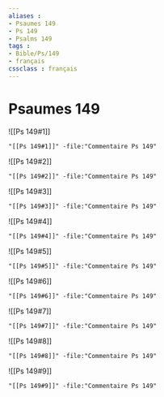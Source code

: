 ```yaml
---
aliases : 
- Psaumes 149
- Ps 149
- Psalms 149
tags : 
- Bible/Ps/149
- français
cssclass : français
---
```


# Psaumes 149

![[Ps 149#1]]

```query
"[[Ps 149#1]]" -file:"Commentaire Ps 149"
```

![[Ps 149#2]]

```query
"[[Ps 149#2]]" -file:"Commentaire Ps 149"
```

![[Ps 149#3]]

```query
"[[Ps 149#3]]" -file:"Commentaire Ps 149"
```

![[Ps 149#4]]

```query
"[[Ps 149#4]]" -file:"Commentaire Ps 149"
```

![[Ps 149#5]]

```query
"[[Ps 149#5]]" -file:"Commentaire Ps 149"
```

![[Ps 149#6]]

```query
"[[Ps 149#6]]" -file:"Commentaire Ps 149"
```

![[Ps 149#7]]

```query
"[[Ps 149#7]]" -file:"Commentaire Ps 149"
```

![[Ps 149#8]]

```query
"[[Ps 149#8]]" -file:"Commentaire Ps 149"
```

![[Ps 149#9]]

```query
"[[Ps 149#9]]" -file:"Commentaire Ps 149"
```

